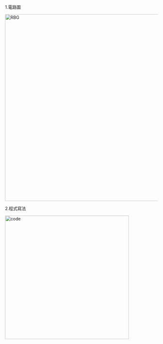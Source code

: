 
1.電路圖

<img width="617" alt="RBG" src="https://user-images.githubusercontent.com/89327091/139564284-cfe72dcf-fafa-4aa0-98d2-fd2f3ebde834.png">

2.程式寫法

<img width="408" alt="code" src="https://user-images.githubusercontent.com/89327091/139564346-d2af8487-5fdc-4d15-907d-93b2bae62473.png">
